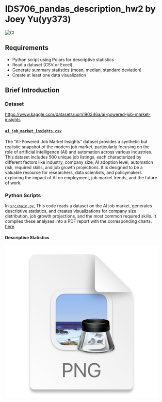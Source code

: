 # IDS706_pandas_description_hw2 by Joey Yu(yy373)

![CI](https://github.com/yuyue1999/JoeyYu_Assignment2_Polars/actions/workflows/ci.yml/badge.svg)


## Requirements
* Python script using Polars for descriptive statistics
* Read a dataset (CSV or Excel)
* Generate summary statistics (mean, median, standard deviation)
* Create at least one data visualization

## Brief Introduction

### Dataset
https://www.kaggle.com/datasets/uom190346a/ai-powered-job-market-insights

#### [`ai_job_market_insights.csv`](ai_job_market_insights.csv)
The "AI-Powered Job Market Insights" dataset provides a synthetic but realistic snapshot of the modern job market, particularly focusing on the role of artificial intelligence (AI) and automation across various industries. This dataset includes 500 unique job listings, each characterized by different factors like industry, company size, AI adoption level, automation risk, required skills, and job growth projections. It is designed to be a valuable resource for researchers, data scientists, and policymakers exploring the impact of AI on employment, job market trends, and the future of work.

### Python Scripts

In [`src/main.py`](src/main.py), This code reads a dataset on the AI job market, generates descriptive statistics, and creates visualizations for company size distribution, job growth projections, and the most common required skills. It compiles these analyses into a PDF report with the corresponding charts. [here](AI-Powered_Job_Report.pdf).

#### Descriptive Statistics
![img.png](img.png)

